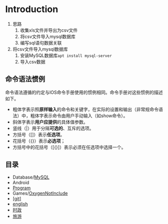 # Introduction

1. 思路
    1. 收集xls文件并导出为csv文件
    2. 将csv文件导入mysql数据库
    3. 编写sql语句数据关联
2. 将csv文件导入mysql数据库
    1. 安装MySQL数据库`apt install mysql-server`
    2. 导入csv数据

## 命令语法惯例

命令语法遵循的约定与IOS命令手册使用的惯例相同。命令手册对这些惯例的描述如下。
- 粗体字表示照**原样输入**的命令和关键字，在实际的设置和输出（非常规命令语法）中，粗体字表示命令由用户手动输入（如show命令）。
- 斜体字表示**用户应提供**的具体值参数。
- 竖线（|）用于分隔**可选的**、互斥的选项。
- 方括号（[]）表示**任选项**。
- 花括号（{}）表示**必选项**；
- 方括号中的花括号（[{}]）表示必须在任选项中选择一个。

## 目录

- Database/[MySQL](./MySQL.md)
- Android
- [Program](07.Program/Program.md)
- Games/[OxygenNotInclude](Games/OxygenNotInclude.md)
- [[git]](git.md)
- [english](english.md)
- [时政](04.CivilServant/时政/时政.md)
- [旅游](旅游.md)
